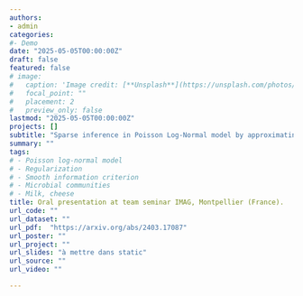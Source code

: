```yaml
---
authors:
- admin
categories:
#- Demo
date: "2025-05-05T00:00:00Z"
draft: false
featured: false
# image:
#   caption: 'Image credit: [**Unsplash**](https://unsplash.com/photos/CpkOjOcXdUY)'
#   focal_point: ""
#   placement: 2
#   preview_only: false
lastmod: "2025-05-05T00:00:00Z"
projects: []
subtitle: "Sparse inference in Poisson Log-Normal model by approximating the L0-norm"
summary: ""
tags:
# - Poisson log-normal model
# - Regularization
# - Smooth information criterion
# - Microbial communities
# - Milk, cheese
title: Oral presentation at team seminar IMAG, Montpellier (France).
url_code: ""
url_dataset: ""
url_pdf:  "https://arxiv.org/abs/2403.17087"
url_poster: ""
url_project: ""
url_slides: "à mettre dans static"
url_source: ""
url_video: ""

---
```



